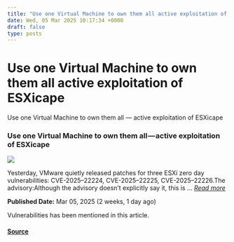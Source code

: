 ```yaml
---
title: "Use one Virtual Machine to own them all active exploitation of ESXicape"
date: Wed, 05 Mar 2025 10:17:34 +0000
draft: false
type: posts
---
```

# Use one Virtual Machine to own them all active exploitation of ESXicape





 Use one Virtual Machine to own them all — active exploitation of ESXicape 

### Use one Virtual Machine to own them all — active exploitation of ESXicape

![](https://upload.cvefeed.io/news/33551/thumbnail.jpg)

Yesterday, VMware quietly released patches for three ESXi zero day vulnerabilities: CVE-2025–22224, CVE-2025–22225, CVE-2025–22226.The advisory:Although the advisory doesn’t explicitly say it, this is ... [_Read more_](https://doublepulsar.com/use-one-virtual-machine-to-own-them-all-active-exploitation-of-esxicape-0091ccc5bdfc?source=rss----8343faddf0ec---4)

**Published Date:** Mar 05, 2025 (2 weeks, 1 day ago)

Vulnerabilities has been mentioned in this article.

#### [Source](https://doublepulsar.com/use-one-virtual-machine-to-own-them-all-active-exploitation-of-esxicape-0091ccc5bdfc?source=rss----8343faddf0ec---4)

